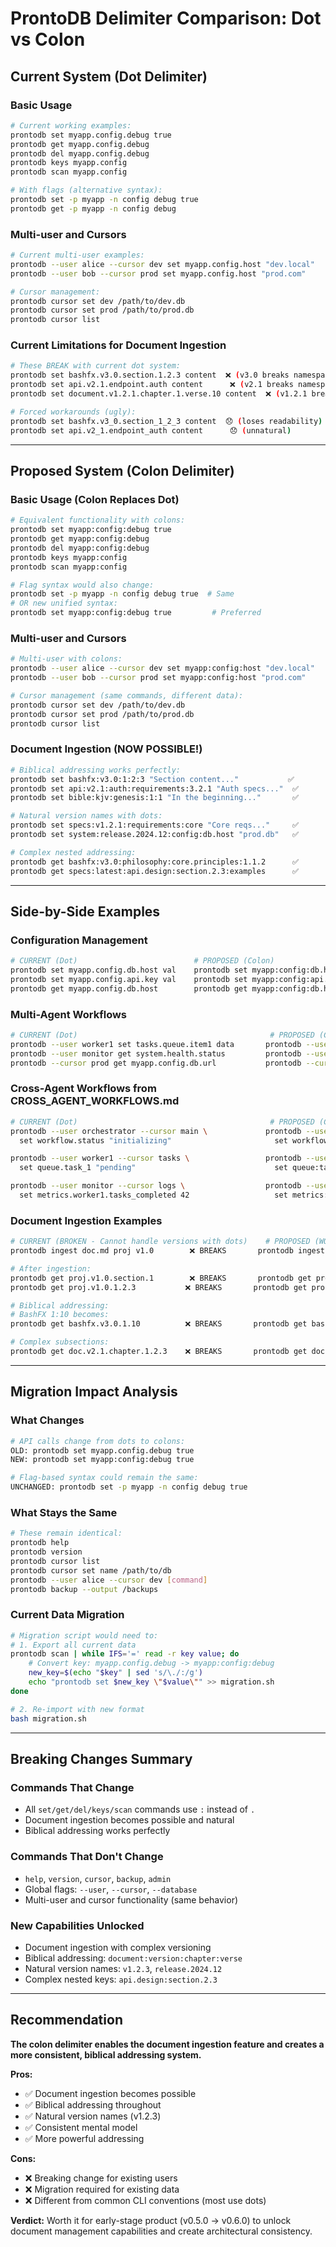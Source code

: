 # ProntoDB Delimiter Comparison: Dot vs Colon

## Current System (Dot Delimiter)

### Basic Usage
```bash
# Current working examples:
prontodb set myapp.config.debug true
prontodb get myapp.config.debug
prontodb del myapp.config.debug
prontodb keys myapp.config
prontodb scan myapp.config

# With flags (alternative syntax):
prontodb set -p myapp -n config debug true
prontodb get -p myapp -n config debug
```

### Multi-user and Cursors
```bash
# Current multi-user examples:
prontodb --user alice --cursor dev set myapp.config.host "dev.local"
prontodb --user bob --cursor prod set myapp.config.host "prod.com"

# Cursor management:
prontodb cursor set dev /path/to/dev.db
prontodb cursor set prod /path/to/prod.db
prontodb cursor list
```

### Current Limitations for Document Ingestion
```bash
# These BREAK with current dot system:
prontodb set bashfx.v3.0.section.1.2.3 content  ❌ (v3.0 breaks namespace)
prontodb set api.v2.1.endpoint.auth content      ❌ (v2.1 breaks namespace)
prontodb set document.v1.2.1.chapter.1.verse.10 content  ❌ (v1.2.1 breaks)

# Forced workarounds (ugly):
prontodb set bashfx.v3_0.section_1_2_3 content  😞 (loses readability)
prontodb set api.v2_1.endpoint_auth content      😞 (unnatural)
```

---

## Proposed System (Colon Delimiter)

### Basic Usage (Colon Replaces Dot)
```bash
# Equivalent functionality with colons:
prontodb set myapp:config:debug true
prontodb get myapp:config:debug  
prontodb del myapp:config:debug
prontodb keys myapp:config
prontodb scan myapp:config

# Flag syntax would also change:
prontodb set -p myapp -n config debug true  # Same
# OR new unified syntax:
prontodb set myapp:config:debug true         # Preferred
```

### Multi-user and Cursors
```bash
# Multi-user with colons:
prontodb --user alice --cursor dev set myapp:config:host "dev.local"  
prontodb --user bob --cursor prod set myapp:config:host "prod.com"

# Cursor management (same commands, different data):
prontodb cursor set dev /path/to/dev.db
prontodb cursor set prod /path/to/prod.db
prontodb cursor list
```

### Document Ingestion (NOW POSSIBLE!)
```bash
# Biblical addressing works perfectly:
prontodb set bashfx:v3.0:1:2:3 "Section content..."           ✅
prontodb set api:v2.1:auth:requirements:3.2.1 "Auth specs..."  ✅
prontodb set bible:kjv:genesis:1:1 "In the beginning..."       ✅

# Natural version names with dots:
prontodb set specs:v1.2.1:requirements:core "Core reqs..."     ✅
prontodb set system:release.2024.12:config:db.host "prod.db"   ✅

# Complex nested addressing:
prontodb get bashfx:v3.0:philosophy:core.principles:1.1.2      ✅
prontodb get specs:latest:api.design:section.2.3:examples      ✅
```

---

## Side-by-Side Examples

### Configuration Management
```bash
# CURRENT (Dot)                          # PROPOSED (Colon)
prontodb set myapp.config.db.host val    prontodb set myapp:config:db.host val
prontodb set myapp.config.api.key val    prontodb set myapp:config:api.key val
prontodb get myapp.config.db.host        prontodb get myapp:config:db.host
```

### Multi-Agent Workflows  
```bash
# CURRENT (Dot)                                           # PROPOSED (Colon)
prontodb --user worker1 set tasks.queue.item1 data       prontodb --user worker1 set tasks:queue:item1 data
prontodb --user monitor get system.health.status         prontodb --user monitor get system:health:status
prontodb --cursor prod get myapp.config.db.url           prontodb --cursor prod get myapp:config:db.url
```

### Cross-Agent Workflows from CROSS_AGENT_WORKFLOWS.md
```bash
# CURRENT (Dot)                                           # PROPOSED (Colon)
prontodb --user orchestrator --cursor main \             prontodb --user orchestrator --cursor main \
  set workflow.status "initializing"                       set workflow:status "initializing"

prontodb --user worker1 --cursor tasks \                 prontodb --user worker1 --cursor tasks \
  set queue.task_1 "pending"                               set queue:task_1 "pending"

prontodb --user monitor --cursor logs \                  prontodb --user monitor --cursor logs \
  set metrics.worker1.tasks_completed 42                   set metrics:worker1:tasks_completed 42
```

### Document Ingestion Examples
```bash
# CURRENT (BROKEN - Cannot handle versions with dots)    # PROPOSED (WORKS!)
prontodb ingest doc.md proj v1.0        ❌ BREAKS       prontodb ingest doc.md proj:v1.0        ✅

# After ingestion:
prontodb get proj.v1.0.section.1        ❌ BREAKS       prontodb get proj:v1.0:section:1        ✅
prontodb get proj.v1.0.1.2.3           ❌ BREAKS       prontodb get proj:v1.0:1:2:3           ✅

# Biblical addressing:
# BashFX 1:10 becomes:
prontodb get bashfx.v3.0.1.10          ❌ BREAKS       prontodb get bashfx:v3.0:1:10          ✅

# Complex subsections:
prontodb get doc.v2.1.chapter.1.2.3    ❌ BREAKS       prontodb get doc:v2.1:chapter:1.2.3    ✅
```

---

## Migration Impact Analysis

### What Changes
```bash
# API calls change from dots to colons:
OLD: prontodb set myapp.config.debug true
NEW: prontodb set myapp:config:debug true

# Flag-based syntax could remain the same:
UNCHANGED: prontodb set -p myapp -n config debug true
```

### What Stays the Same
```bash
# These remain identical:
prontodb help
prontodb version  
prontodb cursor list
prontodb cursor set name /path/to/db
prontodb --user alice --cursor dev [command]
prontodb backup --output /backups
```

### Current Data Migration
```bash
# Migration script would need to:
# 1. Export all current data
prontodb scan | while IFS='=' read -r key value; do
    # Convert key: myapp.config.debug -> myapp:config:debug
    new_key=$(echo "$key" | sed 's/\./:/g')
    echo "prontodb set $new_key \"$value\"" >> migration.sh
done

# 2. Re-import with new format
bash migration.sh
```

---

## Breaking Changes Summary

### Commands That Change
- All `set/get/del/keys/scan` commands use `:` instead of `.`
- Document ingestion becomes possible and natural
- Biblical addressing works perfectly

### Commands That Don't Change  
- `help`, `version`, `cursor`, `backup`, `admin`
- Global flags: `--user`, `--cursor`, `--database`
- Multi-user and cursor functionality (same behavior)

### New Capabilities Unlocked
- Document ingestion with complex versioning
- Biblical addressing: `document:version:chapter:verse`
- Natural version names: `v1.2.3`, `release.2024.12`
- Complex nested keys: `api.design:section.2.3`

---

## Recommendation

**The colon delimiter enables the document ingestion feature and creates a more consistent, biblical addressing system.** 

**Pros:**
- ✅ Document ingestion becomes possible
- ✅ Biblical addressing throughout
- ✅ Natural version names (v1.2.3)
- ✅ Consistent mental model
- ✅ More powerful addressing

**Cons:**  
- ❌ Breaking change for existing users
- ❌ Migration required for existing data
- ❌ Different from common CLI conventions (most use dots)

**Verdict:** Worth it for early-stage product (v0.5.0 → v0.6.0) to unlock document management capabilities and create architectural consistency.